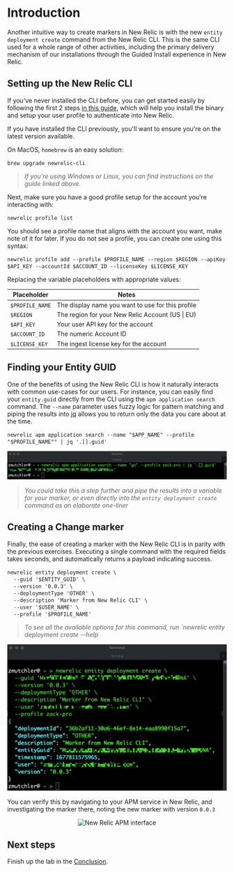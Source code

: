 # Introduction

Another intuitive way to create markers in New Relic is with the new `entity deployment create` command from the New Relic CLI. This is the same CLI used for a whole range of other activities, including the primary delivery mechanism of our installations through the Guided Install experience in New Relic.

## Setting up the New Relic CLI

If you've never installed the CLI before, you can get started easily by following the first 2 steps [in this guide](https://developer.newrelic.com/automate-workflows/get-started-new-relic-cli/), which will help you install the binary and setup your user profile to authenticate into New Relic.

If you have installed the CLI previously, you'll want to ensure you're on the latest version available. 

On MacOS, `homebrew` is an easy solution:

```shell
brew upgrade newrelic-cli
```

>*If you're using Windows or Linux, you can find instructions on the guide linked above.*

Next, make sure you have a good profile setup for the account you're interacting with:

```shell
newrelic profile list
```

You should see a profile name that aligns with the account you want, make note of it for later. If you do not see a profile, you can create one using this syntax:

```shell
newrelic profile add --profile $PROFILE_NAME --region $REGION --apiKey $API_KEY --accountId $ACCOUNT_ID --licenseKey $LICENSE_KEY
```

Replacing the variable placeholders with appropriate values:

|   Placeholder   |                       Notes                       |
|-----------------|---------------------------------------------------|
| `$PROFILE_NAME` | The display name you want to use for this profile |
| `$REGION`       | The region for your New Relic Account (US \| EU)  |
| `$API_KEY`      | Your user API key for the account                 |
| `$ACCOUNT_ID`   | The numeric Account ID                            |
| `$LICENSE_KEY`  | The ingest license key for the account            |

## Finding your Entity GUID

One of the benefits of using the New Relic CLI is how it naturally interacts with common use-cases for our users. For instance, you can easily find your `entity.guid` directly from the CLI using the `apm application search` command. The `--name` parameter uses fuzzy logic for pattern matching and piping the results into [jq](https://stedolan.github.io/jq/) allows you to return only the data you care about at the time.

```shell
newrelic apm application search --name "$APP_NAME" --profile "$PROFILE_NAME"" | jq '.[].guid'
```

<p align="center">
  <img src="./images/nr-cli_1.jpg" alt="New Relic CLI">
</p>

>*You could take this a step further and pipe the results into a variable for your marker, or even directly into the `entity deployment create` command as an elaborate one-liner*

## Creating a Change marker

Finally, the ease of creating a marker with the New Relic CLI is in parity with the previous exercises. Executing a single command with the required fields takes seconds, and automatically returns a payload indicating success.

```shell
newrelic entity deployment create \
  --guid '$ENTITY_GUID' \
  --version '0.0.3' \
  --deploymentType 'OTHER' \
  --description 'Marker from New Relic CLI' \
  --user '$USER_NAME' \
  --profile '$PROFILE_NAME'
```

>*To see all the available options for this command, run `newrelic entity deployment create --help*

<p align="center">
  <img src="./images/nr-cli_2.jpg" alt="New Relic CLI">
</p>

You can verify this by navigating to your APM service in New Relic, and investigating the marker there, noting the new marker with version `0.0.3`

<p align="center">
  <img src="./images" alt="New Relic APM interface">
</p>

## Next steps

Finish up the lab in the [Conclusion](./5_CONCLUSION.md).
